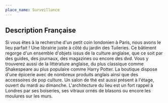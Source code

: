 ```yaml
---
place_name: Surveillance
---
```


## Description Française

<span class="chapo">Si vous êtes à la recherche d'un petit coin londonien à Paris, nous avons le lieu parfait !</span> Une librairie juste à côté du jardin des
Tuileries. Ce bâtiment regorge d'un ensemble d'objets issus de la culture anglaise, que ce soit par des guides, des journaux, des magazines ou encore des dvd.
Vous y trouverez aussi de la littérature anglaise, du plus classique comme Shakespeare au plus populaire comme Harry Potter. La boutique dispose d'une épicerie
avec de nombreux produits anglais ainsi que des accessoires de pop culture. Un salon de thé est aussi présent à l'étage, ouvert du mardi au dimanche.
L'architecture du lieu est un fort rappel à Londres par ses boiseries, ses vitraux ornés de blasons ou encore les moulures sur les murs.
